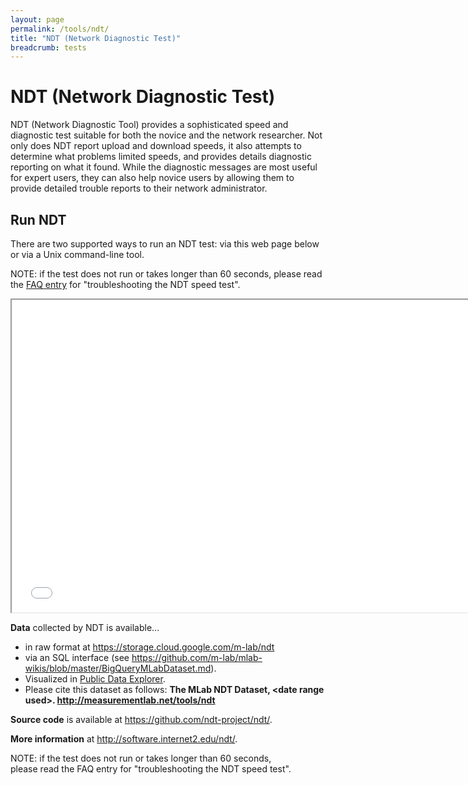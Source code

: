 ```yaml
---
layout: page
permalink: /tools/ndt/
title: "NDT (Network Diagnostic Test)"
breadcrumb: tests
---
```


# NDT (Network Diagnostic Test)

NDT (Network Diagnostic Tool) provides a sophisticated speed and
diagnostic test suitable for both the novice and the network researcher.
Not only does NDT report upload and download speeds, it also attempts to
determine what problems limited speeds, and provides details diagnostic
reporting on what it found. While the diagnostic messages are most
useful for expert users, they can also help novice users by allowing
them to provide detailed trouble reports to their network administrator.

## Run NDT

There are two supported ways to run an NDT test: via this web page below
or via a Unix command-line tool.

NOTE: if the test does not run or takes longer than 60 seconds, please
read the [FAQ entry](http://www.measurementlab.net/faq) for "troubleshooting
the NDT speed test".

<p><iframe src="{{ site.baseurl }}/p/ndt-ws.html" width="750" height="500" align="middle"></iframe></p>

**Data** collected by NDT is available...

- in raw format at <https://storage.cloud.google.com/m-lab/ndt>
- via an SQL interface
  (see <https://github.com/m-lab/mlab-wikis/blob/master/BigQueryMLabDataset.md>).
- Visualized in [Public Data
  Explorer](https://www.google.com/publicdata/explore?ds=e9krd11m38onf_&ctype=m&strail=false&bcs=d&nselm=s&met_s=number_of_tests&scale_s=lin&ind_s=false&ifdim=country&hl=en_US&dl=en_US&ind=false&xMax=180&xMin=-180&yMax=-54.423985288271695&yMin=81.24033645136825&mapType=t&icfg&iconSize=0.5).
- Please cite this dataset as follows: **The MLab NDT Dataset,
  &lt;date range used&gt;. http://measurementlab.net/tools/ndt**

**Source code** is available at <https://github.com/ndt-project/ndt/>.

**More information** at <http://software.internet2.edu/ndt/>.

NOTE: if the test does not run or takes longer than 60 seconds,\
please read the FAQ entry for "troubleshooting the NDT speed test".
